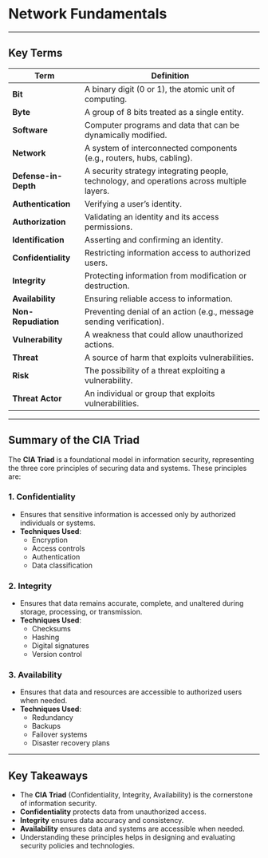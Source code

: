 # Network Fundamentals

---

## Key Terms

| **Term**               | **Definition**                                                                 |
|-------------------------|-------------------------------------------------------------------------------|
| **Bit**                | A binary digit (0 or 1), the atomic unit of computing.                        |
| **Byte**               | A group of 8 bits treated as a single entity.                                 |
| **Software**           | Computer programs and data that can be dynamically modified.                 |
| **Network**            | A system of interconnected components (e.g., routers, hubs, cabling).        |
| **Defense-in-Depth**   | A security strategy integrating people, technology, and operations across multiple layers. |
| **Authentication**     | Verifying a user’s identity.                                                 |
| **Authorization**      | Validating an identity and its access permissions.                           |
| **Identification**     | Asserting and confirming an identity.                                        |
| **Confidentiality**    | Restricting information access to authorized users.                          |
| **Integrity**          | Protecting information from modification or destruction.                     |
| **Availability**       | Ensuring reliable access to information.                                     |
| **Non-Repudiation**    | Preventing denial of an action (e.g., message sending verification).         |
| **Vulnerability**      | A weakness that could allow unauthorized actions.                            |
| **Threat**             | A source of harm that exploits vulnerabilities.                              |
| **Risk**               | The possibility of a threat exploiting a vulnerability.                      |
| **Threat Actor**       | An individual or group that exploits vulnerabilities.                        |

---

## Summary of the CIA Triad

The **CIA Triad** is a foundational model in information security, representing the three core principles of securing data and systems. These principles are:

### **1. Confidentiality**
- Ensures that sensitive information is accessed only by authorized individuals or systems.
- **Techniques Used**:
  - Encryption
  - Access controls
  - Authentication
  - Data classification

### **2. Integrity**
- Ensures that data remains accurate, complete, and unaltered during storage, processing, or transmission.
- **Techniques Used**:
  - Checksums
  - Hashing
  - Digital signatures
  - Version control

### **3. Availability**
- Ensures that data and resources are accessible to authorized users when needed.
- **Techniques Used**:
  - Redundancy
  - Backups
  - Failover systems
  - Disaster recovery plans

---

## Key Takeaways
- The **CIA Triad** (Confidentiality, Integrity, Availability) is the cornerstone of information security.
- **Confidentiality** protects data from unauthorized access.
- **Integrity** ensures data accuracy and consistency.
- **Availability** ensures data and systems are accessible when needed.
- Understanding these principles helps in designing and evaluating security policies and technologies.